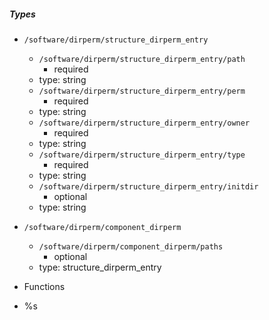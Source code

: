  ##### Types
  - `/software/dirperm/structure_dirperm_entry`
    - `/software/dirperm/structure_dirperm_entry/path`
      - required
    - type: string
    - `/software/dirperm/structure_dirperm_entry/perm`
      - required
    - type: string
    - `/software/dirperm/structure_dirperm_entry/owner`
      - required
    - type: string
    - `/software/dirperm/structure_dirperm_entry/type`
      - required
    - type: string
    - `/software/dirperm/structure_dirperm_entry/initdir`
      - optional
    - type: string
  - `/software/dirperm/component_dirperm`
    - `/software/dirperm/component_dirperm/paths`
      - optional
    - type: structure_dirperm_entry

 - Functions
  - %s
